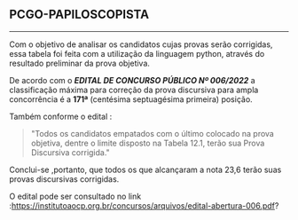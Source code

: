 ## PCGO-PAPILOSCOPISTA
---

Com o objetivo de analisar os candidatos cujas provas serão corrigidas, essa tabela foi feita com a utilização da linguagem python, através do resultado preliminar da prova objetiva.

De acordo com o ***EDITAL DE CONCURSO PÚBLICO Nº 006/2022*** a classificação máxima para correção da prova discursiva para ampla concorrência é a **171ª** (centésima septuagésima primeira) posição.

Também conforme o edital :
> "Todos os candidatos empatados com o último colocado na prova objetiva, dentre o limite disposto na Tabela 12.1, terão sua Prova Discursiva corrigida."

Conclui-se ,portanto, que todos os que alcançaram a nota 23,6 terão suas provas discursivas corrigidas.

O edital pode ser consultado no link :https://institutoaocp.org.br/concursos/arquivos/edital-abertura-006.pdf?


